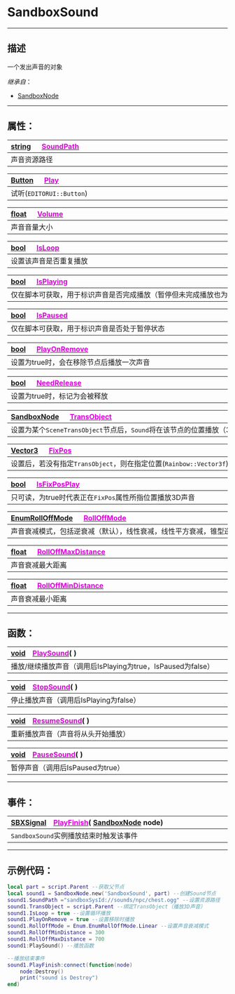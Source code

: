 # SandboxSound
------------------------------------------------------------------------------------------
## 描述

一个发出声音的对象

*继承自*：
* [SandboxNode](/Api/Class/SandBoxNode.md)

------------------------------------------------------------------------------------------
## 属性：

|<div style="width:1125px">[string](/Api/DataType/String.md) &emsp; [<font color="dd00dd">SoundPath</font>](/Api/Class/Sound/SandboxSound_F/SoundPath.md)</div>|
|:---|
|声音资源路径|

|<div style="width:1125px">[Button]() &emsp; [<font color="dd00dd">Play</font>](/Api/Class/Sound/SandboxSound_F/Play.md)</div>|
|:---|
|试听(`EDITORUI::Button`)|

|<div style="width:1125px">[float](/Api/DataType/Float.md) &emsp; [<font color="dd00dd">Volume</font>](/Api/Class/Sound/SandboxSound_F/Volume.md)</div>|
|:---|
|声音音量大小|

|<div style="width:1125px">[bool](/Api/DataType/Bool.md) &emsp; [<font color="dd00dd">IsLoop</font>](/Api/Class/Sound/SandboxSound_F/IsLoop.md)</div>|
|:---|
|设置该声音是否重复播放|

|<div style="width:1125px">[bool](/Api/DataType/Bool.md) &emsp; [<font color="dd00dd">IsPlaying</font>](/Api/Class/Sound/SandboxSound_F/IsPlaying.md)</div>|
|:---|
|仅在脚本可获取，用于标识声音是否完成播放（暂停但未完成播放也为true）|

|<div style="width:1125px">[bool](/Api/DataType/Bool.md) &emsp; [<font color="dd00dd">IsPaused</font>](/Api/Class/Sound/SandboxSound_F/IsPaused.md)</div>|
|:---|
|仅在脚本可获取，用于标识声音是否处于暂停状态|

|<div style="width:1125px">[bool](/Api/DataType/Bool.md) &emsp; [<font color="dd00dd">PlayOnRemove</font>](/Api/Class/Sound/SandboxSound_F/PlayOnRemove.md)</div>|
|:---|
|设置为true时，会在移除节点后播放一次声音|

|<div style="width:1125px">[bool](/Api/DataType/Bool.md) &emsp; [<font color="dd00dd">NeedRelease</font>](/Api/Class/Sound/SandboxSound_F/NeedRelease.md)</div>|
|:---|
|设置为true时，标记为会被释放|

|<div style="width:1125px">[SandboxNode](/Api/Class/SandBoxNode.md) &emsp; [<font color="dd00dd">TransObject</font>](/Api/Class/Sound/SandboxSound_F/TransObject.md)</div>|
|:---|
|设置为某个`SceneTransObject`节点后，`Sound`将在该节点的位置播放（3D声音），若`TransObject`与`FixPos`均未设置，则为全局播放（2D声音）|

|<div style="width:1125px">[Vector3](/Api/DataType/Vector3.md) &emsp; [<font color="dd00dd">FixPos</font>](/Api/Class/Sound/SandboxSound_F/FixPos.md)</div>|
|:---|
|设置后，若没有指定`TransObject`，则在指定位置(`Rainbow::Vector3f`)播放3D声音|

|<div style="width:1125px">[bool](/Api/DataType/Bool.md) &emsp; [<font color="dd00dd">IsFixPosPlay</font>](/Api/Class/Sound/SandboxSound_F/IsFixPosPlay.md)</div>|
|:---|
|只可读，为true时代表正在`FixPos`属性所指位置播放3D声音|

|<div style="width:1125px">[EnumRollOffMode](/Api/Enumerate/Sound/EnumRollOffMode.md) &emsp; [<font color="dd00dd">RollOffMode</font>](/Api/Class/Sound/SandboxSound_F/RollOffMode.md)</div>|
|:---|
|声音衰减模式，包括逆衰减（默认），线性衰减，线性平方衰减，锥型逆衰减模式。见枚举`EnumRollOffMode`|

|<div style="width:1125px">[float](/Api/DataType/Float.md) &emsp; [<font color="dd00dd">RollOffMaxDistance</div>](/Api/Class/Sound/SandboxSound_F/RollOffMaxDistance.md)|
|:---|
|声音衰减最大距离|

|<div style="width:1125px">[float](/Api/DataType/Float.md) &emsp; [<font color="dd00dd">RollOffMinDistance</div>](/Api/Class/Sound/SandboxSound_F/RollOffMinDistance.md)|
|:---|
|声音衰减最小距离|

------------------------------------------------------------------------------------------

## 函数：

|<div style="width:925px">[void](/Api/Parameter/void.md)&emsp;[<font color="dd00dd">PlaySound</font>](/Api/Class/Sound/SandboxSound_F/PlaySound.md)( )</div>|
|:---|
|播放/继续播放声音（调用后IsPlaying为true，IsPaused为false）|


|<div style="width:925px">[void](/Api/Parameter/void.md)&emsp;[<font color="dd00dd">StopSound</font>](/Api/Class/Sound/SandboxSound_F/StopSound.md)( )</div>|
|:---|
|停止播放声音（调用后IsPlaying为false）|



|<div style="width:925px">[void](/Api/Parameter/void.md)&emsp;[<font color="dd00dd">ResumeSound</font>](/Api/Class/Sound/SandboxSound_F/ResumeSound.md)( )</div>|
|:---|
|重新播放声音（声音将从头开始播放）|



|<div style="width:925px">[void](/Api/Parameter/void.md)&emsp;[<font color="dd00dd">PauseSound</font>](/Api/Class/Sound/SandboxSound_F/PauseSound.md)( )</div>|
|:---|
|暂停声音（调用后IsPaused为true）|


------------------------------------------------------------------------------------------
## 事件：

|<div style="width:925px">[SBXSignal](/Api/Parameter/void.md)&emsp;[<font color="dd00dd">PlayFinish</font>](/Api/Class/Sound/SandboxSound_F/PlayFinish.md)( [SandboxNode](/Api/Class/SandBoxNode.md) node)</div>|
|:---|
|`SandboxSound`实例播放结束时触发该事件|


------------------------------------------------------------------------------------------
## 示例代码：

```lua
local part = script.Parent --获取父节点
local sound1 = SandboxNode.new('SandboxSound', part) --创建Sound节点
sound1.SoundPath ="sandboxSysId://sounds/npc/chest.ogg" --设置资源路径
sound1.TransObject = script.Parent --绑定TransObject（播放3D声音）
sound1.IsLoop = true --设置循环播放
sound1.PlayOnRemove = true --设置移除时播放
sound1.RollOffMode = Enum.EnumRollOffMode.Linear --设置声音衰减模式
sound1.RollOffMinDistance = 300
sound1.RollOffMaxDistance = 700
sound1:PlaySound() --播放函数

--播放结束事件
sound1.PlayFinish:connect(function(node) 
    node:Destroy()
    print("sound is Destroy")
end)
```